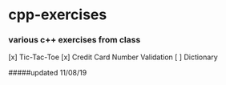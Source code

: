 # cpp-exercises
### various c++ exercises from class

[x] Tic-Tac-Toe
[x] Credit Card Number Validation
[ ] Dictionary

#####updated 11/08/19
